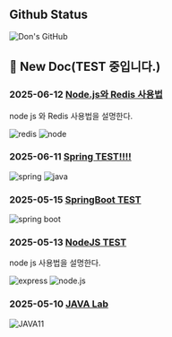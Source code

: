 ## Github Status
![Don's GitHub](https://github-readme-stats.vercel.app/api?username=kos5667&show_icons=true&theme=highcontrast)

## 📝 New Doc(TEST 중입니다.)
### 2025-06-12 [Node.js와 Redis 사용법](https://github.com/kos5667/next.js-tech-blog/blob/main/posts/Redis/2025-06-12-Node_With_Redis.md)
node js 와 Redis 사용법을 설명한다.

![redis](https://img.shields.io/badge/redis-FF4438?style=flat&logoColor=white&logo=redis)
![node](https://img.shields.io/badge/node-4a6117?style=flat&logoColor=white&logo=undefined)

### 2025-06-11 [Spring TEST!!!!](https://github.com/kos5667/next.js-tech-blog/blob/main/posts/Java/Spring/2025-06-11-Spring_Test.md)
![spring](https://img.shields.io/badge/spring-6DB33F?style=flat&logoColor=white&logo=spring)
![java](https://img.shields.io/badge/java-354c07?style=flat&logoColor=white&logo=undefined)

### 2025-05-15 [SpringBoot TEST](https://github.com/kos5667/next.js-tech-blog/blob/main/posts/Java/Spring/2025-05-15-SpringBoot-Test.md)
![spring boot](https://img.shields.io/badge/spring%20boot-6DB33F?style=flat&logoColor=white&logo=springboot)

### 2025-05-13 [NodeJS TEST](https://github.com/kos5667/next.js-tech-blog/blob/main/posts/NodeJS/2025-05-13-Nodejs-test.md)
node js 사용법을 설명한다.

![express](https://img.shields.io/badge/express-000000?style=flat&logoColor=white&logo=express)
![node.js](https://img.shields.io/badge/node.js-5FA04E?style=flat&logoColor=white&logo=nodedotjs)

### 2025-05-10 [JAVA Lab](https://github.com/kos5667/next.js-tech-blog/blob/main/posts/Java/2025-05-10-Java-test.md)
![JAVA11](https://img.shields.io/badge/JAVA11-8b31b5?style=flat&logoColor=white&logo=undefined)


